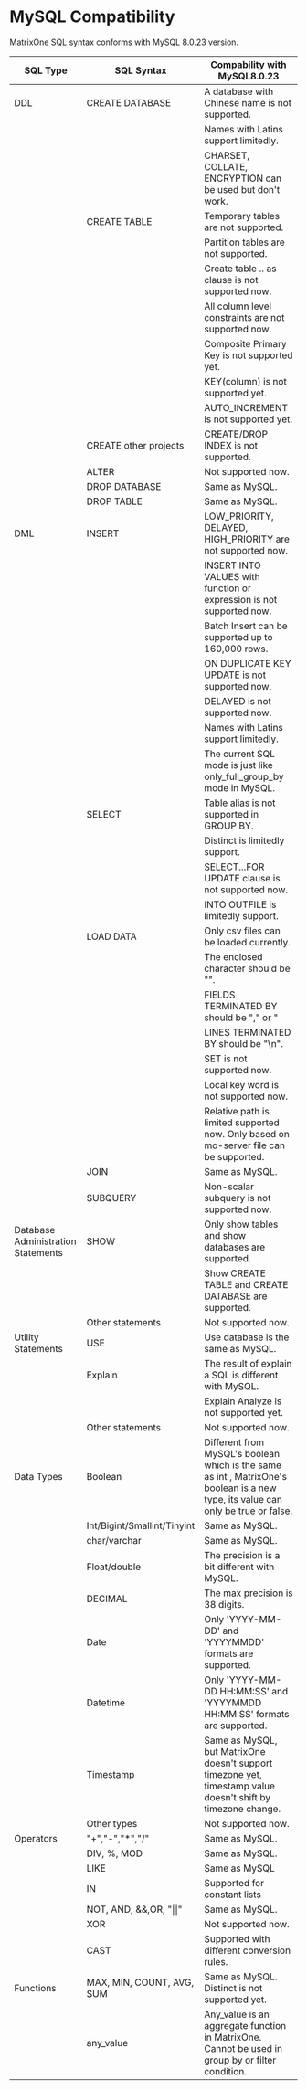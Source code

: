 # **MySQL Compatibility** 

MatrixOne SQL syntax conforms with MySQL 8.0.23 version. 

|  SQL Type   | SQL Syntax  |  Compability with MySQL8.0.23   |
|  ----  | ----  |  ----  |
| DDL  | CREATE DATABASE | A database with Chinese name is not supported. |
|   |   | Names with Latins support limitedly.  |
|   |   | CHARSET, COLLATE, ENCRYPTION can be used but don't work. |
|   | CREATE TABLE | Temporary tables are not supported.  |
|   |   | Partition tables are not supported.  |
|   |   | Create table .. as clause is not supported now. |
|   |   | All column level constraints are not supported now. |
|   |   | Composite Primary Key is not supported yet. |
|   |   | KEY(column) is not supported yet.|
| | | AUTO_INCREMENT is not supported yet. |
|   | CREATE other projects | CREATE/DROP INDEX is not supported. |
|   | ALTER | Not supported now.  |
|   | DROP DATABASE | Same as MySQL. |
|   | DROP TABLE | Same as MySQL. |
| DML  | INSERT | LOW_PRIORITY, DELAYED, HIGH_PRIORITY are not supported now.  |
|   |   | INSERT INTO VALUES with function or expression is not supported now. |
|   |   | Batch Insert can be supported up to 160,000 rows.  |
|   |   | ON DUPLICATE KEY UPDATE is not supported  now.  |
|   |   | DELAYED is not supported now.  |
|   |   | Names with Latins support limitedly.  |
|   |   | The current SQL mode is just like only_full_group_by mode in MySQL.  |
|   | SELECT | Table alias is not supported in GROUP BY.  |
|   |   | Distinct is limitedly support.  |
|   |   | SELECT...FOR UPDATE clause is not supported now.  |
|   |   | INTO OUTFILE is limitedly support. |
|   | LOAD DATA | Only csv files can be loaded currently.  |
|   |   | The enclosed character should be "".  |
|   |   | FIELDS TERMINATED BY should be "," or "|
|   |   | LINES TERMINATED BY should be "\n". |
|   |   | SET is not supported now. |
|   |   | Local key word is not supported now. |
|   |   | Relative path is limited supported now. Only based on mo-server file can be supported. |
| | JOIN | Same as MySQL. |
| | SUBQUERY | Non-scalar subquery is not supported now. |
| Database Administration Statements  | SHOW | Only show tables and show databases are supported.  |
|   |  | Show CREATE TABLE and CREATE DATABASE are supported.  |
|   | Other statements | Not supported now.  |
| Utility Statements  | USE | Use database is the same as MySQL.  |
|   | Explain | The result of explain a SQL is different with MySQL. |
|   | | Explain Analyze is not supported yet.|
|   | Other statements | Not supported now.  |
| Data Types | Boolean | Different from MySQL's boolean which is the same as int , MatrixOne's boolean is a new type, its value can only be true or false. |
|   | Int/Bigint/Smallint/Tinyint | Same as MySQL.  |
|   | char/varchar | Same as MySQL.  |
|   | Float/double | The precision is a bit different with MySQL.  |
| | DECIMAL | The max precision is 38 digits. |
|   | Date | Only 'YYYY-MM-DD' and 'YYYYMMDD' formats are supported.  |
|   | Datetime | Only 'YYYY-MM-DD HH:MM:SS' and 'YYYYMMDD HH:MM:SS' formats are supported.  |
| | Timestamp | Same as MySQL, but MatrixOne doesn't support timezone yet, timestamp value doesn't shift by timezone change. |
|   | Other types | Not supported now.  |
| Operators  | "+","-","*","/" | Same as MySQL.  |
|   | DIV, %, MOD | Same as MySQL. |
|   | LIKE | Same as MySQL |
|   | IN | Supported for constant lists  |
|   | NOT, AND, &&,OR, "\|\|" | Same as MySQL.  |
|   | XOR | Not supported now.  |
|   | CAST | Supported with different conversion rules. |
| Functions | MAX, MIN, COUNT, AVG, SUM | Same as MySQL. Distinct is not supported yet. |
|  | any_value | Any_value is an aggregate function in MatrixOne. Cannot be used in group by or filter condition. |
